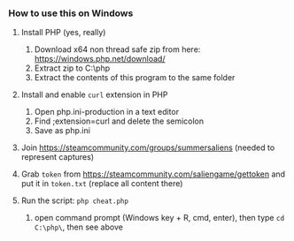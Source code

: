 ### How to use this on Windows

1. Install PHP (yes, really)
   1. Download x64 non thread safe zip from here: https://windows.php.net/download/     
   2. Extract zip to C:\php
   3. Extract the contents of this program to the same folder 
   
2. Install and enable `curl` extension in PHP
   1. Open php.ini-production in a text editor
   2. Find ;extension=curl and delete the semicolon
   3. Save as php.ini
   
3. Join https://steamcommunity.com/groups/summersaliens  (needed to represent captures)
4. Grab `token` from https://steamcommunity.com/saliengame/gettoken and put it in `token.txt` (replace all content there)
5. Run the script: `php cheat.php`
   1. open command prompt (Windows key + R, cmd, enter), then type `cd C:\php\`, then see above
